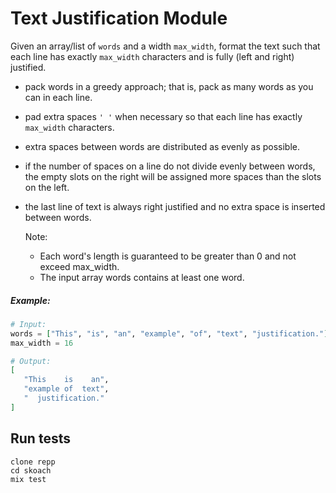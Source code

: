 # Text Justification Module

Given an array/list of `words` and a width `max_width`, format the text such that each line has exactly `max_width` characters and is fully (left and right) justified.

- pack words in a greedy approach; that is, pack as many words as you can in each line. 
- pad extra spaces `' '` when necessary so that each line has exactly `max_width` characters.
- extra spaces between words are distributed as evenly as possible. 
- if the number of spaces on a line do not divide evenly between words, the empty slots on the right will be assigned more spaces than the slots on the left.
- the last line of text is always right justified and no extra space is inserted between words.

    Note:

    * Each word's length is guaranteed to be greater than 0 and not exceed max_width.
    * The input array words contains at least one word.

##### Example:

```elixir
# Input:
words = ["This", "is", "an", "example", "of", "text", "justification."]
max_width = 16

# Output:
[
   "This    is    an",
   "example of  text",
   "  justification."
]
```


## Run tests

```
clone repp 
cd skoach
mix test
```


